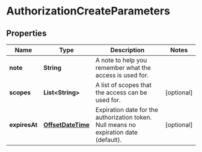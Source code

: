 

# AuthorizationCreateParameters

## Properties

Name | Type | Description | Notes
------------ | ------------- | ------------- | -------------
**note** | **String** | A note to help you remember what the access is used for. | 
**scopes** | **List&lt;String&gt;** | A list of scopes that the access can be used for. |  [optional]
**expiresAt** | [**OffsetDateTime**](OffsetDateTime.md) | Expiration date for the authorization token. Null means no expiration date (default). |  [optional]



